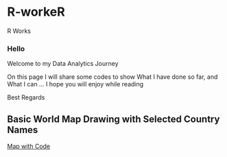 # R-workeR
R Works
### Hello
Welcome to my Data Analytics Journey 

On this page I will share some codes to show What I have done so far, 
and What I can ...
I hope you will enjoy while reading

Best Regards 


## Basic World Map Drawing with Selected Country Names
[Map with Code](Basic-Map-Drawing-with-Country-Names.html)
